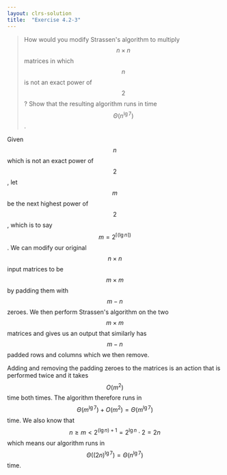 ```yaml
---
layout: clrs-solution
title:  "Exercise 4.2-3"
---
```

>How would you modify Strassen's algorithm to multiply $$n \times n$$ matrices in which $$n$$ is not an exact power of $$2$$? Show that the resulting algorithm runs in time $$\Theta(n^{\lg 7})$$.

Given $$n$$ which is not an exact power of $$2$$, let $$m$$ be the next highest power of $$2$$, which is to say $$m = 2^{\lceil( \lg n \rceil)}$$. We can modify our original $$n \times n$$ input matrices to be $$m \times m$$ by padding them with $$m-n$$ zeroes. We then perform Strassen's algorithm on the two $$m \times m$$ matrices and gives us an output that similarly has $$m-n$$ padded rows and columns which we then remove.

Adding and removing the padding zeroes to the matrices is an action that is performed twice and it takes $$O(m^2)$$ time both times. The algorithm therefore runs in $$\Theta(m^{\lg 7}) + O(m^2) = \Theta(m^{\lg 7})$$ time. We also know that $$n \geq m < 2^{(\lg n) + 1} = 2^{\lg n} \cdot 2 = 2n$$ which means our algorithm runs in $$\Theta((2n)^{\lg 7}) = \Theta(n^{\lg 7})$$ time. 